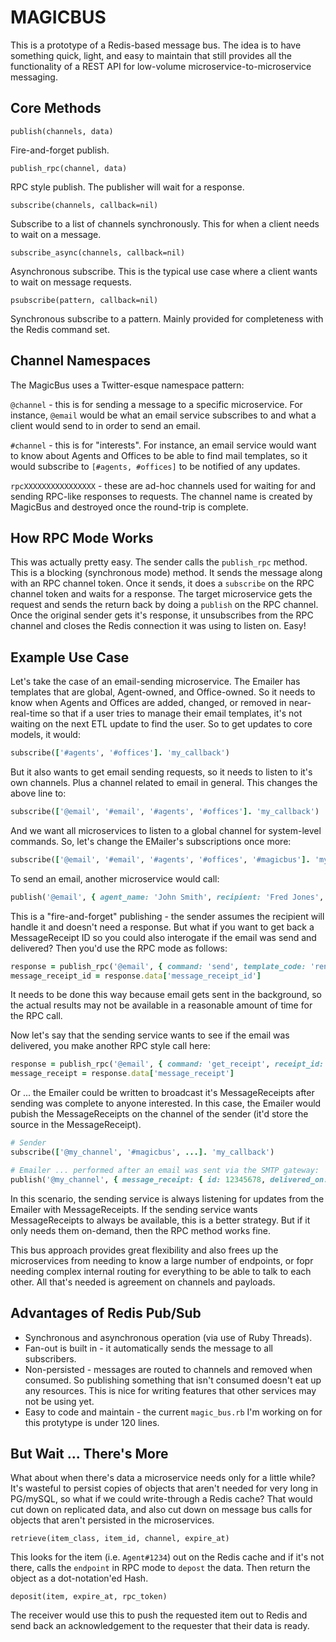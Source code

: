 # MAGICBUS

This is a prototype of a Redis-based message bus. The idea is to have something quick, light, and easy to maintain that still provides all the functionality of a REST API for low-volume microservice-to-microservice messaging.

## Core Methods

`publish(channels, data)`

Fire-and-forget publish.

`publish_rpc(channel, data)`

RPC style publish. The publisher will wait for a response.

`subscribe(channels, callback=nil)`

Subscribe to a list of channels synchronously. This for when a client needs to wait on a message.

`subscribe_async(channels, callback=nil)`

Asynchronous subscribe. This is the typical use case where a client wants to wait on message requests.

`psubscribe(pattern, callback=nil)`

Synchronous subscribe to a pattern. Mainly provided for completeness with the Redis command set.

## Channel Namespaces

The MagicBus uses a Twitter-esque namespace pattern:

`@channel` - this is for sending a message to a specific microservice. For instance, `@email` would be what an email service subscribes to and what a client would send to in order to send an email.

`#channel` - this is for "interests". For instance, an email service would want to know about Agents and Offices to be able to find mail templates, so it would subscribe to `[#agents, #offices]` to be notified of any updates.

`rpcXXXXXXXXXXXXXXXX` - these are ad-hoc channels used for waiting for and sending RPC-like responses to requests. The channel name is created by MagicBus and destroyed once the round-trip is complete.

## How RPC Mode Works

This was actually pretty easy. The sender calls the `publish_rpc` method. This is a blocking (synchronous mode) method. It sends the message along with an RPC channel token. Once it sends, it does a `subscribe` on the RPC channel token and waits for a response. The target microservice gets the request and sends the return back by doing a `publish` on the RPC channel. Once the original sender gets it's response, it unsubscribes from the RPC channel and closes the Redis connection it was using to listen on. Easy!

## Example Use Case

Let's take the case of an email-sending microservice. The Emailer has templates that are global, Agent-owned, and Office-owned. So it needs to know when Agents and Offices are added, changed, or removed in near-real-time so that if a user tries to manage their email templates, it's not waiting on the next ETL update to find the user. So to get updates to core models, it would:

```ruby
subscribe(['#agents', '#offices']. 'my_callback')
```

But it also wants to get email sending requests, so it needs to listen to it's own channels. Plus a channel related to email in general. This changes the above line to:

```ruby
subscribe(['@email', '#email', '#agents', '#offices']. 'my_callback')
```

And we want all microservices to listen to a global channel for system-level commands. So, let's change the EMailer's subscriptions once more:

```ruby
subscribe(['@email', '#email', '#agents', '#offices', '#magicbus']. 'my_callback')
```

To send an email, another microservice would call:

```ruby
publish('@email', { agent_name: 'John Smith', recipient: 'Fred Jones', ...})
```

This is a "fire-and-forget" publishing - the sender assumes the recipient will handle it and doesn't need a response. But what if you want to get back a MessageReceipt ID so you could also interogate if the email was send and delivered? Then you'd use the RPC mode as follows:

```ruby
response = publish_rpc('@email', { command: 'send', template_code: 'renter_confirm', agent_name: 'John Smith', recipient: 'Fred Jones', ...})
message_receipt_id = response.data['message_receipt_id']
```

It needs to be done this way because email gets sent in the background, so the actual results may not be available in a reasonable amount of time for the RPC call.

Now let's say that the sending service wants to see if the email was delivered, you make another RPC style call here:

```ruby
response = publish_rpc('@email', { command: 'get_receipt', receipt_id: 12345678)
message_receipt = response.data['message_receipt']
```

Or ... the Emailer could be written to broadcast it's MessageReceipts after sending was complete to anyone interested. In this case, the Emailer would pubish the MessageReceipts on the channel of the sender (it'd store the source in the MessageReceipt).

```ruby
# Sender
subscribe(['@my_channel', '#magicbus', ...]. 'my_callback')

# Emailer ... performed after an email was sent via the SMTP gateway:
publish('@my_channel', { message_receipt: { id: 12345678, delivered_on: '2019-07-04', ... } })
```

In this scenario, the sending service is always listening for updates from the Emailer with MessageReceipts. If the sending service wants MessageReceipts to always be available, this is a better strategy. But if it only needs them on-demand, then the RPC method works fine.

This bus approach provides great flexibility and also frees up the microservices from needing to know a large number of endpoints, or fopr needing complex internal routing for everything to be able to talk to each other. All that's needed is agreement on channels and payloads.

## Advantages of Redis Pub/Sub

- Synchronous and asynchronous operation (via use of Ruby Threads).
- Fan-out is built in - it automatically sends the message to all subscribers.
- Non-persisted - messages are routed to channels and removed when consumed. So publishing something that isn't consumed doesn't eat up any resources. This is nice for writing features that other services may not be using yet.
- Easy to code and maintain - the current `magic_bus.rb` I'm working on for this protytype is under 120 lines.

## But Wait ... There's More

What about when there's data a microservice needs only for a little while? It's wasteful to persist copies of objects that aren't needed for very long in PG/mySQL, so what if we could write-through a Redis cache? That would cut down on replicated data, and also cut down on message bus calls for objects that aren't persisted in the microservices.

`retrieve(item_class, item_id, channel, expire_at)`

This looks for the item (i.e. `Agent#1234`) out on the Redis cache and if it's not there, calls the `endpoint` in RPC mode to `depost` the data. Then return the object as a dot-notation'ed Hash.

`deposit(item, expire_at, rpc_token)`

The receiver would use this to push the requested item out to Redis and send back an acknowledgement to the requester that their data is ready.


